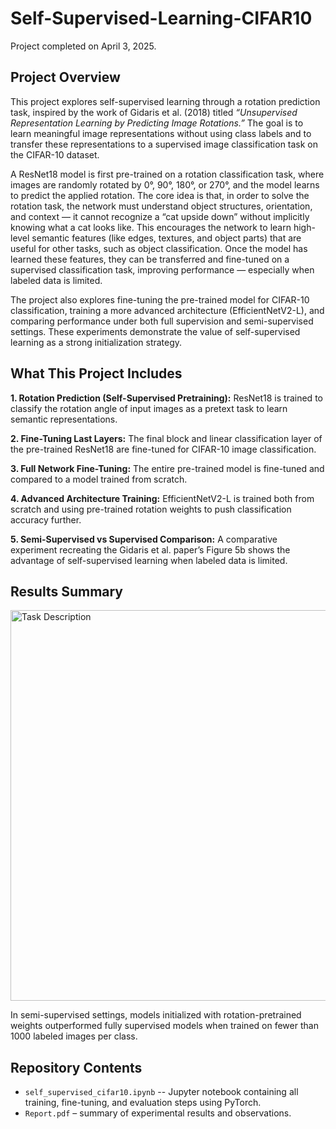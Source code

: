 # Self-Supervised-Learning-CIFAR10

Project completed on April 3, 2025.

## Project Overview

This project explores self-supervised learning through a rotation prediction task, inspired by the work of Gidaris et al. (2018) titled *“Unsupervised Representation Learning by Predicting Image Rotations.”* The goal is to learn meaningful image representations without using class labels and to transfer these representations to a supervised image classification task on the CIFAR-10 dataset.

A ResNet18 model is first pre-trained on a rotation classification task, where images are randomly rotated by 0°, 90°, 180°, or 270°, and the model learns to predict the applied rotation. The core idea is that, in order to solve the rotation task, the network must understand object structures, orientation, and context — it cannot recognize a “cat upside down” without implicitly knowing what a cat looks like. This encourages the network to learn high-level semantic features (like edges, textures, and object parts) that are useful for other tasks, such as object classification. Once the model has learned these features, they can be transferred and fine-tuned on a supervised classification task, improving performance — especially when labeled data is limited.

The project also explores fine-tuning the pre-trained model for CIFAR-10 classification, training a more advanced architecture (EfficientNetV2-L), and comparing performance under both full supervision and semi-supervised settings. These experiments demonstrate the value of self-supervised learning as a strong initialization strategy.

## What This Project Includes
**1. Rotation Prediction (Self-Supervised Pretraining):** ResNet18 is trained to classify the rotation angle of input images as a pretext task to learn semantic representations. 

**2. Fine-Tuning Last Layers:** The final block and linear classification layer of the pre-trained ResNet18 are fine-tuned for CIFAR-10 image classification. 

**3. Full Network Fine-Tuning:** The entire pre-trained model is fine-tuned and compared to a model trained from scratch.

**4. Advanced Architecture Training:** EfficientNetV2-L is trained both from scratch and using pre-trained rotation weights to push classification accuracy further. 

**5. Semi-Supervised vs Supervised Comparison:** A comparative experiment recreating the Gidaris et al. paper’s Figure 5b shows the advantage of self-supervised learning when labeled data is limited.

## Results Summary
<img width="625" alt="Task Description" src="https://github.com/user-attachments/assets/9b1245bf-360e-4a7d-b411-8bd26c3e5121" />

In semi-supervised settings, models initialized with rotation-pretrained weights outperformed fully supervised models when trained on fewer than 1000 labeled images per class.

## Repository Contents
* `self_supervised_cifar10.ipynb` -- Jupyter notebook containing all training, fine-tuning, and evaluation steps using PyTorch.
* `Report.pdf` – summary of experimental results and observations.
